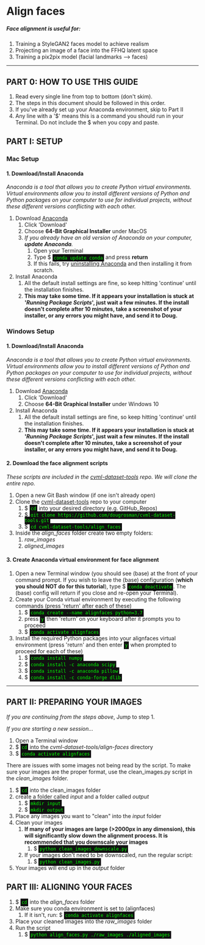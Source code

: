<style>
code {
  color: #0f0;
  background: #111 !important;
  padding: .25em;
}

</style>

# Align faces
##### Face alignment is useful for:
1. Training a StyleGAN2 faces model to achieve realism
2. Projecting an image of a face into the FFHQ latent space
3. Training a pix2pix model (facial landmarks --> faces)

<hr>

## **PART 0: HOW TO USE THIS GUIDE**
1. Read every single line from top to bottom (don't skim).
2. The steps in this document should be followed in this order.
3. If you've already set up your Anaconda environment, skip to Part II
4. Any line with a '$' means this is a command you should run in your Terminal. Do not include the $ when you copy and paste.

## **PART I: SETUP**

### **Mac Setup**
#### 1. Download/Install Anaconda
*Anaconda is a tool that allows you to create Python virtual environments. Virtual environments allow you to install different versions of Python and Python packages on your computer to use for individual projects, without these different versions conflicting with each other.*
1. Download [Anaconda](https://www.anaconda.com/products/individual)
   1. Click 'Download'
   2. Choose **64-Bit Graphical Installer** under MacOS
   3. *If you already have an old version of Anaconda on your computer, **update Anaconda**.*
      1. Open your Terminal
      2. Type $ `conda update conda` and press **return**
      3. If this fails, try [uninstalling Anaconda](https://docs.anaconda.com/anaconda/install/uninstall/) and then installing it from scratch.
2. Install Anaconda
   1. All the default install settings are fine, so keep hitting 'continue' until the installation finishes.
   2. **This may take some time. If it appears your installation is stuck at '_Running Package Scripts_', just wait a few minutes. If the install doesn't complete after 10 minutes, take a screenshot of your installer, or any errors you might have, and send it to Doug.**

### **Windows Setup**
#### 1. Download/Install Anaconda
*Anaconda is a tool that allows you to create Python virtual environments. Virtual environments allow you to install different versions of Python and Python packages on your computer to use for individual projects, without these different versions conflicting with each other.*
1. Download [Anaconda](https://www.anaconda.com/products/individual)
   1. Click 'Download'
   2. Choose **64-Bit Graphical Installer** under Windows 10
2. Install Anaconda
   1. All the default install settings are fine, so keep hitting 'continue' until the installation finishes.
   2. **This may take some time. If it appears your installation is stuck at '_Running Package Scripts_', just wait a few minutes. If the install doesn't complete after 10 minutes, take a screenshot of your installer, or any errors you might have, and send it to Doug.**

#### 2. Download the face alignment scripts
*These scripts are included in the [cvml-dataset-tools](https://github.com/dougrosman/cvml-dataset-tools) repo. We will clone the entire repo.*

1. Open a new Git Bash window (if one isn't already open)
2. Clone the [cvml-dataset-tools](https://github.com/dougrosman/cvml-dataset-tools) repo to your computer
   1. $ `cd` into your desired directory (e.g. GitHub_Repos)
   2. $ `git clone https://github.com/dougrosman/cvml-dataset-tools.git`
   3. $ `cd cvml-dataset-tools/align_faces`
3. Inside the *align_faces* folder create two empty folders:
   1. *raw_images*
   2. *aligned_images*


#### 3. Create Anaconda virtual environment for face alignment
1. Open a new Terminal window (you should see (base) at the front of your command prompt. If you wish to leave the (base) configuration (**which you should NOT do for this tutorial**), type $ `conda deactivate`. The (base) config will return if you close and re-open your Terminal).
2. Create your Conda virtual environment by executing the following commands (press 'return' after each of these)
   1. $ `conda create --name alignfaces python=3.7`
   2. press `y` then 'return' on your keyboard after it prompts you to proceed
   3. $ `conda activate alignfaces`
3. Install the required Python packages into your alignfaces virtual environment (press 'return' and then enter `y` when prompted to proceed for each of these)
   1. $ `conda install numpy`
   2. $ `conda install -c anaconda scipy`
   3. $ `conda install -c anaconda pillow`
   4. $ `conda install -c conda-forge dlib`


<hr>

## **PART II: PREPARING YOUR IMAGES**

*If you are continuing from the steps above*, Jump to step 1.

*If you are starting a new session...*
  1. Open a Terminal window
  2. $ `cd` into the *cvml-dataset-tools/align-faces* directory
  3. $ `conda activate alignfaces`

There are issues with some images not being read by the script. To make sure your images are the proper format, use the clean_images.py script in the *clean_images* folder.

1. $ `cd` into the clean_images folder
2. create a folder called *input* and a folder called *output*
   1. $ `mkdir input`
   2. $ `mkdir output`
3. Place any images you want to "clean" into the *input* folder
4. Clean your images
   1. **If many of your images are large (>2000px in any dimension), this will significantly slow down the alignment process. It is recommended that you downscale your images**
      1. $ `python clean_images_downscale.py`
   2. If your images don't need to be downscaled, run the regular script:
      1. $ `python clean_images.py`
5. Your images will end up in the *output* folder

## **PART III: ALIGNING YOUR FACES**

1. $ `cd` into the *align_faces* folder
2. Make sure you conda environment is set to (alignfaces)
   1. If it isn't, run: $ `conda activate alignfaces`
3. Place your cleaned images into the *raw_images* folder
4. Run the script
   1. $ `python align_faces.py ./raw_images ./aligned_images`